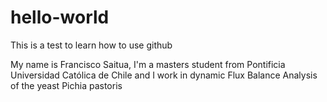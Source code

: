# hello-world
This is a test to learn how to use github

My name is Francisco Saitua, I'm a masters student from Pontificia Universidad Católica de Chile and I work in dynamic Flux Balance Analysis of the yeast Pichia pastoris
